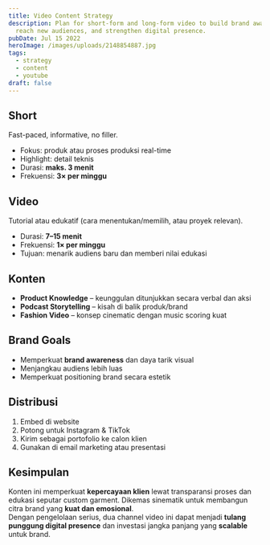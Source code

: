 ```yaml
---
title: Video Content Strategy
description: Plan for short-form and long-form video to build brand awareness,
  reach new audiences, and strengthen digital presence.
pubDate: Jul 15 2022
heroImage: /images/uploads/2148854887.jpg
tags:
  - strategy
  - content
  - youtube
draft: false
---
```

## Short

Fast-paced, informative, no filler.  

* Fokus: produk atau proses produksi real-time  
* Highlight: detail teknis  
* Durasi: **maks. 3 menit**  
* Frekuensi: **3× per minggu**  

## Video

Tutorial atau edukatif (cara menentukan/memilih, atau proyek relevan).  

* Durasi: **7–15 menit**  
* Frekuensi: **1× per minggu**  
* Tujuan: menarik audiens baru dan memberi nilai edukasi

## Konten

* **Product Knowledge** – keunggulan ditunjukkan secara verbal dan aksi  
* **Podcast Storytelling** – kisah di balik produk/brand  
* **Fashion Video** – konsep cinematic dengan music scoring kuat

## Brand Goals

* Memperkuat **brand awareness** dan daya tarik visual  
* Menjangkau audiens lebih luas  
* Memperkuat positioning brand secara estetik  

## Distribusi

1. Embed di website  
2. Potong untuk Instagram & TikTok  
3. Kirim sebagai portofolio ke calon klien  
4. Gunakan di email marketing atau presentasi

## Kesimpulan

Konten ini memperkuat **kepercayaan klien** lewat transparansi proses dan edukasi seputar custom garment. Dikemas sinematik untuk membangun citra brand yang **kuat dan emosional**.\
Dengan pengelolaan serius, dua channel video ini dapat menjadi **tulang punggung digital presence** dan investasi jangka panjang yang **scalable** untuk brand.
